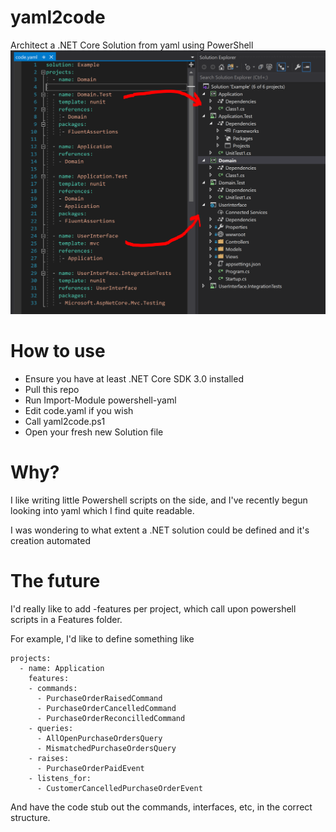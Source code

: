 # yaml2code
Architect a .NET Core Solution from yaml using PowerShell
![yaml2code](/yaml2code.png)

# How to use
- Ensure you have at least .NET Core SDK 3.0 installed
- Pull this repo
- Run Import-Module powershell-yaml
- Edit code.yaml if you wish
- Call yaml2code.ps1
- Open your fresh new Solution file

# Why?
I like writing little Powershell scripts on the side, and I've recently begun looking into yaml which I find quite readable.

I was wondering to what extent a .NET solution could be defined and it's creation automated

# The future

I'd really like to add -features per project, which call upon powershell scripts in a Features folder.

For example, I'd like to define something like
```
projects:
  - name: Application
    features:
    - commands:
      - PurchaseOrderRaisedCommand
      - PurchaseOrderCancelledCommand
      - PurchaseOrderReconcilledCommand
    - queries:
      - AllOpenPurchaseOrdersQuery
      - MismatchedPurchaseOrdersQuery
    - raises:
      - PurchaseOrderPaidEvent
    - listens_for:
      - CustomerCancelledPurchaseOrderEvent
```

And have the code stub out the commands, interfaces, etc, in the correct structure.

